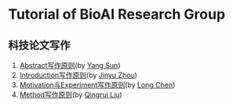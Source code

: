 # Tutorial of BioAI Research Group

## 科技论文写作
1. [Abstract写作原则](/paper/0.md)(by [Yang Sun](https://jacklingroup.github.io/author/yang-sun/))
2. [Introduction写作原则](/paper/1.md)(by [Jinyu Zhou](https://jacklingroup.github.io/author/jinyu-zhou/))
3. [Motivation与Experiment写作原则](/paper/2.md)(by [Long Chen](https://jacklingroup.github.io/author/long-chen/))
4. [Method写作原则](/paper/3.md)(by [Qingrui Liu](https://jacklingroup.github.io/author/qingrui-liu/))